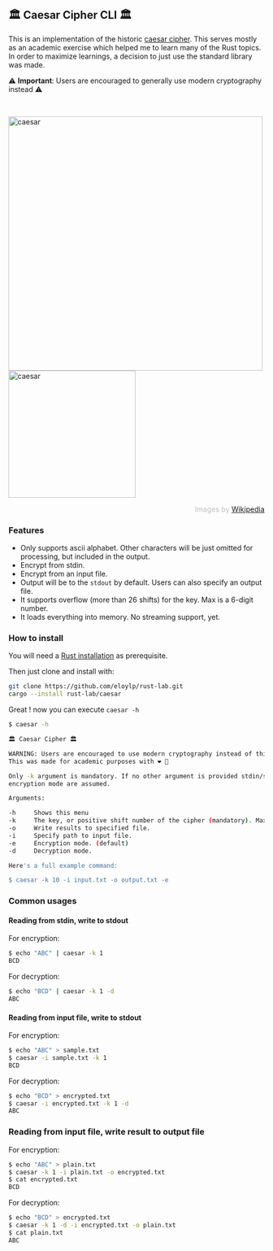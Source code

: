 ## 🏛 Caesar Cipher CLI 🏛

This is an implementation of the historic [caesar cipher](https://en.wikipedia.org/wiki/Caesar_cipher). This serves mostly as an academic
exercise which helped me to learn many of the Rust topics. In order to maximize learnings, a decision to just use the standard library was
made.

⚠ **Important**: Users are encouraged to generally use modern cryptography instead ⚠

<br>
<p align="left">
<img src="https://upload.wikimedia.org/wikipedia/commons/4/4a/Caesar_cipher_left_shift_of_3.svg" alt="caesar" width="500"/>

<img src="https://upload.wikimedia.org/wikipedia/commons/b/b5/CipherDisk2000.jpg" alt="caesar" width="250"/>
</p>

<p align="right" style="color:silver">
Images by <a href="https://en.wikipedia.org/wiki/Caesar_cipher">Wikipedia</a>
</p>

### Features

* Only supports ascii alphabet. Other characters will be just omitted for processing, but included in the output.
* Encrypt from stdin.
* Encrypt from an input file.
* Output will be to the `stdout` by default. Users can also specify an output file.
* It supports overflow (more than 26 shifts) for the key. Max is a 6-digit number.
* It loads everything into memory. No streaming support, yet.

### How to install

You will need a [Rust installation](https://www.rust-lang.org/tools/install) as prerequisite.

Then just clone and install with:

```bash
git clone https://github.com/eloylp/rust-lab.git
cargo --install rust-lab/caesar
```

Great ! now you can execute `caesar -h`

```bash
$ caesar -h

🏛 Caesar Cipher 🏛

WARNING: Users are encouraged to use modern cryptography instead of this tool.
This was made for academic purposes with ❤ 🦀

Only -k argument is mandatory. If no other argument is provided stdin/stdout and
encryption mode are assumed.

Arguments:

-h     Shows this menu
-k     The key, or positive shift number of the cipher (mandatory). Max is a 6 digit number.
-o     Write results to specified file.
-i     Specify path to input file.
-e     Encryption mode. (default)
-d     Decryption mode.

Here's a full example command:

$ caesar -k 10 -i input.txt -o output.txt -e
```

### Common usages

#### Reading from stdin, write to stdout

For encryption:

```bash
$ echo "ABC" | caesar -k 1
BCD
```

For decryption:

```bash
$ echo "BCD" | caesar -k 1 -d
ABC
```

#### Reading from input file, write to stdout

For encryption:

```bash
$ echo "ABC" > sample.txt
$ caesar -i sample.txt -k 1
BCD
```

For decryption:

```bash
$ echo "BCD" > encrypted.txt
$ caesar -i encrypted.txt -k 1 -d
ABC
```

### Reading from input file, write result to output file

For encryption:

```bash
$ echo "ABC" > plain.txt
$ caesar -k 1 -i plain.txt -o encrypted.txt
$ cat encrypted.txt
BCD
```

For decryption:

```bash
$ echo "BCD" > encrypted.txt
$ caesar -k 1 -d -i encrypted.txt -o plain.txt
$ cat plain.txt
ABC
```